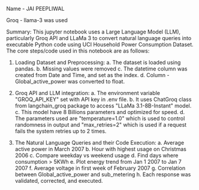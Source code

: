 Name - JAI PEEPLIWAL

Groq - llama-3 was used

Summary:
This jupyter notebook uses a Large Language Model (LLM), particularly Groq API and LLaMa 3 to convert natural language 
queries into executable Python code using UCI Household Power Consumption Dataset.
The core steps/code used in this notebook are as follows:
1. Loading Dataset and Preprocessing:
    a. The dataset is loaded using pandas.
    b. Missing values were removed
    c. The datetime column was created from Date and Time, and set as the index.
    d. Column - Global_active_power was converted to float.

2. Groq API and LLM integration:
    a. The environment variable "GROQ_API_KEY" set with API key in .env file.
    b. It uses ChatGroq class from langchain_groq package to access "LLaMa 3.1-8B-Instant" model.
    c. This model have 8 Billions parameters and optimized for speed.
    d. The parameters used are "temperature=1.0" which is used to control randomness in output and "max_retries=2" which is used if a request fails the system retries up to 2 times.

3. The Natural Language Queries and their Code Execution:
    a. Average active power in March 2007
    b. Hour with highest usage on Christmas 2006
    c. Compare weekday vs weekend usage
    d. Find days where consumption > 5KWh
    e. Plot energy trend from Jan 1 2007 to Jan 7 2007
    f. Average voltage in first week of February 2007
    g. Correlation between Global_active_power and sub_metering
    h. Each response was validated, corrected, and executed.

